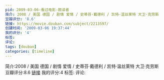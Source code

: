 ```yaml
---
pid: 2009-03-06-看过电影-朗读者
简介: 2008 / 美国 德国 / 剧情 爱情 / 史蒂芬·戴德利 / 凯特·温丝莱特 大卫·克劳斯
豆瓣评分: '8.6'
链接: https://movie.douban.com/subject/2213597/
创建时间: '2009-03-06 19:37:44'
我的评分: '4'
标签:
评论:
tags: [douban]
categories: [timeline]
---
```

简介:2008 / 美国 德国 / 剧情 爱情 / 史蒂芬·戴德利 / 凯特·温丝莱特 大卫·克劳斯
豆瓣评分:8.6
[链接](https://movie.douban.com/subject/2213597/)
我的评分:4
标签:
评论:
